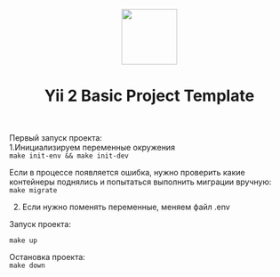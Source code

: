 <p align="center">
    <a href="https://github.com/yiisoft" target="_blank">
        <img src="https://avatars0.githubusercontent.com/u/993323" height="100px">
    </a>
    <h1 align="center">Yii 2 Basic Project Template</h1>
    <br>
</p>

Первый запуск проекта: <br>
1.Инициализируем переменные окружения <br>
```make init-env && make init-dev```

Если в процессе появляется ошибка, нужно проверить какие контейнеры поднялись и попытаться выполнить миграции вручную:
```make migrate```

2. Если нужно поменять переменные, меняем файл .env


Запуск проекта: <br>

```make up```

Остановка проекта:<br>
```make down```
